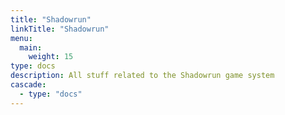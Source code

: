 ```yaml
---
title: "Shadowrun"
linkTitle: "Shadowrun"
menu:
  main:
    weight: 15
type: docs
description: All stuff related to the Shadowrun game system
cascade:
  - type: "docs"
---
```


